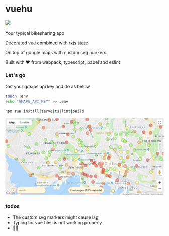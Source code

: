 # vuehu

![](https://media.giphy.com/media/LoX8yc1ngPCvu/giphy.gif)

Your typical bikesharing app

Decorated vue combined with rxjs state

On top of google maps with custom svg markers

Built with ❤️ from webpack, typescript, babel and eslint


### Let's go

Get your gmaps api key and do as below
```bash
touch .env
echo "GMAPS_API_KEY" >> .env
```

```bash
npm run install|serve|ts|lint|build
```

![image](Screenshot.png)

### todos

* The custom svg markers might cause lag
* Typing for vue files is not working properly
* 🧼🧹